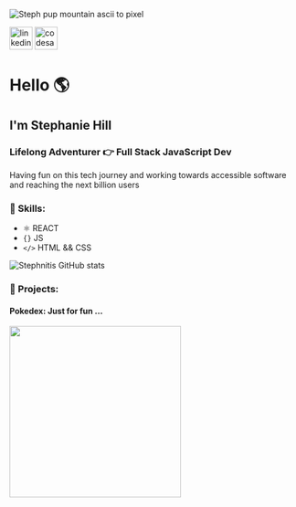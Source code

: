 ![Steph pup mountain ascii to pixel](https://github.com/stephnitis/stephnitis/blob/main/bw2colascii2pix.gif)

[<img src='https://cdn.jsdelivr.net/npm/simple-icons@3.0.1/icons/linkedin.svg' alt='linkedin' height='40'>](https://www.linkedin.com/in/stephnihill/) [<img src='https://cdn.jsdelivr.net/npm/simple-icons@3.0.1/icons/codesandbox.svg' alt='codesandbox' height='40'>](https://codesandbox.io/u/stephnitis)  
<!-- [<img src='https://cdn.jsdelivr.net/npm/simple-icons@3.0.1/icons/instagram.svg' alt='instagram' height='40'>](https://www.instagram.com/stephnitis/) -->

# Hello 🌎

## I'm Stephanie Hill

### Lifelong Adventurer 👉 Full Stack JavaScript Dev

Having fun on this tech journey and working towards accessible software and reaching the next billion users

### 💾 Skills: 

- ⚛️ REACT 
- `{}` JS
- `</>` HTML && CSS

![Stephnitis GitHub stats](https://github-readme-stats.vercel.app/api?username=stephnitis&show_icons=true&theme=nightowl) 

### 💾 Projects:

#### Pokedex: Just for fun ...
<img src="https://github.com/stephnitis/stephnitis/blob/main/Pokedex_demo-1_1__1__AdobeExpress.gif" width="300">
